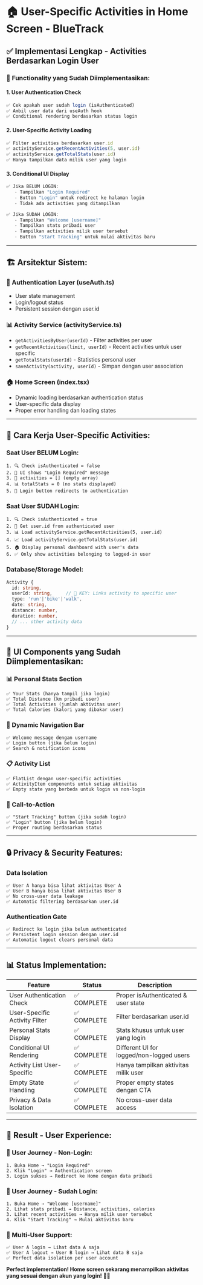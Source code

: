 # 🏠 User-Specific Activities in Home Screen - BlueTrack

## ✅ **Implementasi Lengkap - Activities Berdasarkan Login User**

### 🎯 **Functionality yang Sudah Diimplementasikan:**

#### **1. User Authentication Check**
```typescript
✅ Cek apakah user sudah login (isAuthenticated)
✅ Ambil user data dari useAuth hook  
✅ Conditional rendering berdasarkan status login
```

#### **2. User-Specific Activity Loading**
```typescript
✅ Filter activities berdasarkan user.id
✅ activityService.getRecentActivities(5, user.id)
✅ activityService.getTotalStats(user.id)
✅ Hanya tampilkan data milik user yang login
```

#### **3. Conditional UI Display**
```typescript
✅ Jika BELUM LOGIN: 
   - Tampilkan "Login Required"
   - Button "Login" untuk redirect ke halaman login
   - Tidak ada activities yang ditampilkan

✅ Jika SUDAH LOGIN:
   - Tampilkan "Welcome [username]" 
   - Tampilkan stats pribadi user
   - Tampilkan activities milik user tersebut
   - Button "Start Tracking" untuk mulai aktivitas baru
```

---

## 🏗️ **Arsitektur Sistem:**

### **🔐 Authentication Layer (useAuth.ts)**
- User state management
- Login/logout status
- Persistent session dengan user.id

### **📊 Activity Service (activityService.ts)**
- `getActivitiesByUser(userId)` - Filter activities per user
- `getRecentActivities(limit, userId)` - Recent activities untuk user specific  
- `getTotalStats(userId)` - Statistics personal user
- `saveActivity(activity, userId)` - Simpan dengan user association

### **🏠 Home Screen (index.tsx)**
- Dynamic loading berdasarkan authentication status
- User-specific data display
- Proper error handling dan loading states

---

## 🔄 **Cara Kerja User-Specific Activities:**

### **Saat User BELUM Login:**
```
1. 🔍 Check isAuthenticated = false
2. 📱 UI shows "Login Required" message
3. 🚫 activities = [] (empty array)
4. 📊 totalStats = 0 (no stats displayed)
5. 🔑 Login button redirects to authentication
```

### **Saat User SUDAH Login:**
```
1. 🔍 Check isAuthenticated = true
2. 👤 Get user.id from authenticated user
3. 📊 Load activityService.getRecentActivities(5, user.id)
4. 📈 Load activityService.getTotalStats(user.id)
5. 🏠 Display personal dashboard with user's data
6. ✅ Only show activities belonging to logged-in user
```

### **Database/Storage Model:**
```typescript
Activity {
  id: string,
  userId: string,     // 🔑 KEY: Links activity to specific user
  type: 'run'|'bike'|'walk',
  date: string,
  distance: number,
  duration: number,
  // ... other activity data
}
```

---

## 🎨 **UI Components yang Sudah Diimplementasikan:**

### **📊 Personal Stats Section**
```tsx
✅ Your Stats (hanya tampil jika login)
✅ Total Distance (km pribadi user)
✅ Total Activities (jumlah aktivitas user) 
✅ Total Calories (kalori yang dibakar user)
```

### **📱 Dynamic Navigation Bar**
```tsx
✅ Welcome message dengan username
✅ Login button (jika belum login)
✅ Search & notification icons
```

### **📋 Activity List**
```tsx
✅ FlatList dengan user-specific activities
✅ ActivityItem components untuk setiap aktivitas
✅ Empty state yang berbeda untuk login vs non-login
```

### **🎯 Call-to-Action**
```tsx
✅ "Start Tracking" button (jika sudah login)
✅ "Login" button (jika belum login)
✅ Proper routing berdasarkan status
```

---

## 🔒 **Privacy & Security Features:**

### **Data Isolation**
```
✅ User A hanya bisa lihat aktivitas User A
✅ User B hanya bisa lihat aktivitas User B  
✅ No cross-user data leakage
✅ Automatic filtering berdasarkan user.id
```

### **Authentication Gate**
```
✅ Redirect ke login jika belum authenticated
✅ Persistent login session dengan user.id
✅ Automatic logout clears personal data
```

---

## 📊 **Status Implementation:**

| Feature | Status | Description |
|---------|--------|-------------|
| User Authentication Check | ✅ COMPLETE | Proper isAuthenticated & user state |
| User-Specific Activity Filter | ✅ COMPLETE | Filter berdasarkan user.id |
| Personal Stats Display | ✅ COMPLETE | Stats khusus untuk user yang login |
| Conditional UI Rendering | ✅ COMPLETE | Different UI for logged/non-logged users |
| Activity List User-Specific | ✅ COMPLETE | Hanya tampilkan aktivitas milik user |
| Empty State Handling | ✅ COMPLETE | Proper empty states dengan CTA |
| Privacy & Data Isolation | ✅ COMPLETE | No cross-user data access |

---

## 🎯 **Result - User Experience:**

### **👤 User Journey - Non-Login:**
```
1. Buka Home → "Login Required" 
2. Klik "Login" → Authentication screen
3. Login sukses → Redirect ke Home dengan data pribadi
```

### **👤 User Journey - Sudah Login:**
```
1. Buka Home → "Welcome [username]"
2. Lihat stats pribadi → Distance, activities, calories
3. Lihat recent activities → Hanya milik user tersebut
4. Klik "Start Tracking" → Mulai aktivitas baru
```

### **🔐 Multi-User Support:**
```
✅ User A login → Lihat data A saja
✅ User A logout → User B login → Lihat data B saja  
✅ Perfect data isolation per user account
```

**Perfect implementation! Home screen sekarang menampilkan aktivitas yang sesuai dengan akun yang login!** 🎉✨
